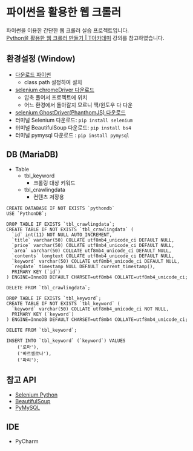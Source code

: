 # **파이썬을 활용한 웹 크롤러**

파이썬을 이용한 간단한 웹 크롤러 실습 프로젝트입니다. <br>
[Python을 활용한 웹 크롤러 만들기 | T아카데미](https://youtu.be/TWb4xTwR0I8) 강의를 참고하였습니다. 


## 환경설정 (Window)
- [다운로드 파이썬](https://www.python.org/downloads/)
    - class path 설정하여 설치
- [selenium chromeDriver 다운로드](https://www.selenium.dev/downloads/)
    - 압축 풀어서 프로젝트에 위치
    - 어느 환경에서 돌아갈지 모르니 맥/윈도우 다 다운
- [selenium GhostDriver(PhanthomJS) 다운로드](https://phantomjs.org/download.html)
- 터미널 Selenium 다운로드: `pip install selenium`
- 터미널 BeautifulSoup 다운로드: `pip install bs4`
- 터미널 pymysql 다운로드 : `pip install pymysql`
    
## DB (MariaDB)
- Table
    - tbl_keyword
        - 크롤링 대상 키워드
    - tbl_crawlingdata
        - 컨텐츠 저장용
```MariaDB
CREATE DATABASE IF NOT EXISTS `pythondb` 
USE `PythonDB`;

DROP TABLE IF EXISTS `tbl_crawlingdata`;
CREATE TABLE IF NOT EXISTS `tbl_crawlingdata` (
  `id` int(11) NOT NULL AUTO_INCREMENT,
  `title` varchar(50) COLLATE utf8mb4_unicode_ci DEFAULT NULL,
  `price` varchar(50) COLLATE utf8mb4_unicode_ci DEFAULT NULL,
  `area` varchar(50) COLLATE utf8mb4_unicode_ci DEFAULT NULL,
  `contents` longtext COLLATE utf8mb4_unicode_ci DEFAULT NULL,
  `keyword` varchar(50) COLLATE utf8mb4_unicode_ci DEFAULT NULL,
  `regdate` timestamp NULL DEFAULT current_timestamp(),
  PRIMARY KEY (`id`)
) ENGINE=InnoDB DEFAULT CHARSET=utf8mb4 COLLATE=utf8mb4_unicode_ci;

DELETE FROM `tbl_crawlingdata`;

DROP TABLE IF EXISTS `tbl_keyword`;
CREATE TABLE IF NOT EXISTS `tbl_keyword` (
  `keyword` varchar(50) COLLATE utf8mb4_unicode_ci NOT NULL,
  PRIMARY KEY (`keyword`)
) ENGINE=InnoDB DEFAULT CHARSET=utf8mb4 COLLATE=utf8mb4_unicode_ci;

DELETE FROM `tbl_keyword`;

INSERT INTO `tbl_keyword` (`keyword`) VALUES
	('로마'),
	('바르셀로나'),
	('파리');

```

## 참고 API
- [Selenium Python](https://selenium-python.readthedocs.io/)
- [BeautifulSoup](https://www.crummy.com/software/BeautifulSoup/bs4/doc/)
- [PyMySQL](https://github.com/PyMySQL/PyMySQL)
## IDE
- PyCharm 


 
